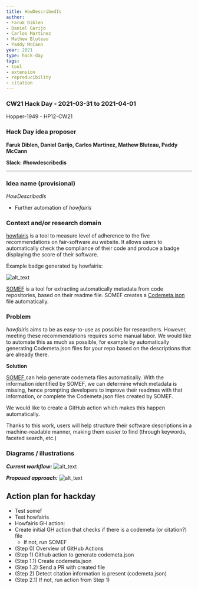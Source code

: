```yaml
---
title: HowDescribedIs
author:
- Faruk Diblen
- Daniel Garijo
- Carlos Martinez
- Mathew Bluteau
- Paddy McCann
year: 2021
type: hack-day
tags:
- tool
- extension
- reproducibility
- citation
---
```


### CW21 Hack Day - 2021-03-31 to 2021-04-01

Hopper-1949 - HP12-CW21


### **Hack Day idea proposer**

**Faruk Diblen, Daniel Garijo, Carlos Martinez, Mathew Bluteau, Paddy McCann**

**Slack: #howdescribedis**

---


### **Idea name (provisional)**


_HowDescribedIs_

*   Further automation of _howfairis_


### **Context and/or research domain**


[howfairis](https://github.com/fair-software/howfairis/) is a tool to measure level of adherence to the five recommendations on fair-software.eu website. It allows users to automatically check the compliance of their code and produce a badge displaying the score of their software.

Example badge generated by howfairis:


![alt_text](../images/HowDescribedIs_2.png "image_tooltip")


[SOMEF](https://github.com/KnowledgeCaptureAndDiscovery/somef/) is a tool for extracting automatically metadata from code repositories, based on their readme file. SOMEF creates a [Codemeta.json](codemeta.github.io/) file automatically.


### **Problem**


_howfairis_ aims to be as easy-to-use as possible for researchers. However, meeting these recommendations requires some manual labor. We would like to automate this as much as possible, for example by automatically generating Codemeta.json files for your repo based on the descriptions that are already there.

**Solution**


[SOMEF ](https://github.com/KnowledgeCaptureAndDiscovery/somef/)can help generate codemeta files automatically. With the information identified by SOMEF, we can determine which metadata is missing, hence prompting developers to improve their readmes with that information, or complete the Codemeta.json files created by SOMEF.

We would like to create a GitHub action which makes this happen automatically.

Thanks to this work, users will help structure their software descriptions in a machine-readable manner, making them easier to find (through keywords, faceted search, etc.)


### **Diagrams / illustrations**


**_Current workflow:_**
![alt_text](../images/HowDescribedIs_1.png "image_tooltip")

**_Proposed approach:_**
![alt_text](../images/HowDescribedIs_3.png "image_tooltip")


## Action plan for hackday

*   Test somef
*   Test howfairis
*   Howfairis GH action:
*   Create initial GH action that checks if there is a codemeta (or citation?) file
    *   If not, run SOMEF
*   (Step 0) Overview of GitHub Actions
*   (Step 1) Github action to generate codemeta.json
*   (Step 1.1) Create codemeta.json
*   (Step 1.2) Send a PR with created file
*   (Step 2) Detect citation information is present (codemeta.json)
*   (Step 2.1) If not, run action from Step 1)

